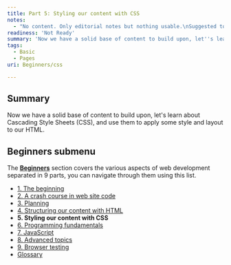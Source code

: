 ```yaml
---
title: Part 5: Styling our content with CSS
notes:
  - "No content. Only editorial notes but nothing usable.\nSuggested topics to cover: \n\n reviewing basic CSS anatomy\n look at box model in detail \n setting global styles - look at fonts, resets (normalize.css), sizing headers and other components\n basic layout - float the main and sidebar, to show how floating works, add in clearfix\n Add padding and margins, show how they work\n style the navigation menu\n typography\n look at adding some CSS3 bling, like gradients, rounded corners, etc."
readiness: 'Not Ready'
summary: 'Now we have a solid base of content to build upon, let''s learn about Cascading Style Sheets (CSS), and use them to apply some style and layout to our HTML.'
tags:
  - Basic
  - Pages
uri: Beginners/css

---
```

## <span>Summary</span>

Now we have a solid base of content to build upon, let's learn about Cascading Style Sheets (CSS), and use them to apply some style and layout to our HTML.

## <span>Beginners submenu</span>

The **[Beginners](/Beginners)** section covers the various aspects of web development separated in 9 parts, you can navigate through them using this list.

-   [1. The beginning](/Beginners/the_beginning)
-   [2. A crash course in web site code](/Beginners/crash_course)
-   [3. Planning](/Beginners/planning)
-   [4. Structuring our content with HTML](/Beginners/html)
-   **5. Styling our content with CSS**
-   [6. Programming fundamentals](/Beginners/programming)
-   [7. JavaScript](/Beginners/javascript)
-   [8. Advanced topics](/Beginners/advanced)
-   [9. Browser testing](/Beginners/browser_testing)
-   [Glossary](/Beginners/glossary)

